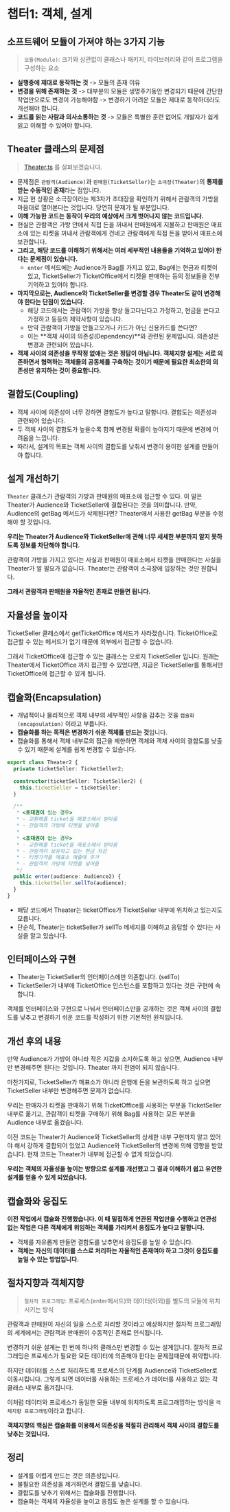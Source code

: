 # 챕터1: 객체, 설계

## 소프트웨어 모듈이 가져야 하는 3가지 기능

> `모듈(Module)`: 크기와 상관없이 클래스나 패키지, 라이브러리와 같이 프로그램을 구성하는 요소

-   **실행중에 제대로 동작하는 것** -> 모듈의 존재 이유
-   **변경을 위해 존재하는 것** -> 대부분의 모듈은 생명주기동안 변경되기 때문에 간단한 작업만으로도 변경이 가능해야함 -> 변경하기 어려운 모듈은 제대로 동작하더라도 개선해야 합니다.
-   **코드를 읽는 사람과 의사소통하는 것** -> 모듈은 특별한 훈련 없어도 개발자가 쉽게 읽고 이해할 수 있어야 합니다.

## Theater 클래스의 문제점

> [Theater.ts](./example_1/ts/Theater.ts) 를 살펴보겠습니다.

-   문제점은 `관람객(Audience)`과 `판매원(TicketSeller)`는 `소극장(Theater)`의 **통제를 받는 수동적인 존재**라는 점입니다.
-   지금 현 상황은 소극장이라는 제3자가 초대장을 확인하기 위해서 관람객의 가방을 마음대로 열어본다는 것입니다. 당연히 문제가 될 부분입니다.
-   **이해 가능한 코드는 동작이 우리의 예상에서 크게 벗어나지 않는 코드입니다.**
-   현실은 관람객은 가방 안에서 직접 돈을 꺼내서 판매원에게 지불하고 판매원은 매표소에 있는 티켓을 꺼내서 관람객에게 건네고 관람객에게 직접 돈을 받아서 매표소에 보관합니다.
-   **그리고, 해당 코드를 이해하기 위해서는 여러 세부적인 내용들을 기억하고 있어야 한다는 문제점이 있습니다.**
    -   `enter` 메서드에는 Audience가 Bag를 가지고 있고, Bag에는 현금과 티켓이 있고, TicketSeller가 TicketOffice에서 티켓을 판매하는 등의 정보들을 전부 기억하고 있어야 합니다.
-   **마지막으로는, Audience와 TicketSeller를 변경할 경우 Theater도 같이 변경해야 한다는 단점이 있습니다.**
    -   해당 코드에서는 관람객이 가방을 항상 들고다닌다고 가정하고, 현금을 쓴다고 가정하고 등등의 제약사항이 있습니다.
    -   만약 관람객이 가방을 안들고오거나 카드가 아닌 신용카드를 쓴다면?
    -   이는 **객체 사이의 의존성(Dependency)**와 관련된 문제입니다. 의존성은 변경과 관련되어 있습니다.
-   **객체 사이의 의존성을 무작정 없애는 것은 정답이 아닙니다. 객체지향 설계는 서로 의존하면서 협력하는 객체들의 공동체를 구축하는 것이기 때문에 필요한 최소한의 의존성만 유지하는 것이 중요합니다.**

## 결합도(Coupling)

-   객체 사이에 의존성이 너무 강하면 결합도가 높다고 말합니다. 결합도는 의존성과 관련되어 있습니다.
-   두 객체 사이의 결합도가 높을수록 함께 변경될 확률이 높아지기 때문에 변경에 어려움을 느낍니다.
-   따라서, 설계의 목표는 객체 사이의 결합도를 낮춰서 변경이 용이한 설계를 만들어야 합니다.

## 설계 개선하기

`Theater` 클래스가 관람객의 가방과 판매원의 매표소에 접근할 수 있다. 이 말은 Theater가 Audience와 TicketSeller에 결합된다는 것을 의미합니다. 만약, Audience의 getBag 메서드가 삭제된다면? Theater에서 사용한 getBag 부분을 수정해야 할 것입니다.

**우리는 Theater가 Audience와 TicketSeller에 관해 너무 세세한 부분까지 알지 못하도록 정보를 차단해야 합니다.**

관람객이 가방을 가지고 있다는 사실과 판매원이 매표소에서 티켓을 판매한다는 사실을 Theater가 알 필요가 없습니다. Theater는 관람객이 소극장에 입장하는 것만 원합니다.

**그래서 관람객과 판매원을 자율적인 존재로 만들면 됩니다.**

## 자율성을 높이자

TicketSeller 클래스에서 getTicketOffice 메서드가 사라졌습니다. TicketOffice로 접근할 수 있는 메서드가 없기 때문에 외부에서 접근할 수 없습니다.

그래서 TicketOffice에 접근할 수 있는 클래스는 오로지 TicketSeller 입니다. 원래는 Theater에서 TicketOffice 까지 접근할 수 있었다면, 지금은 TicketSeller를 통해서만 TicketOffice에 접근할 수 있게 됩니다.

## 캡슐화(Encapsulation)

- 개념적이나 물리적으로 객체 내부의 세부적인 사항을 감추는 것을 `캡슐화(encapsulation)` 이라고 부릅니다.
- **캡슐화를 하는 목적은 변경하기 쉬운 객체를 만드는 것**입니다.
- 캡슐화를 통해서 객체 내부로의 접근을 제한하면 객체와 객체 사이의 결합도를 낮출 수 있기 때문에 설계를 쉽게 변경할 수 있습니다.

```ts
export class Theater2 {
  private ticketSeller: TicketSeller2;

  constructor(ticketSeller: TicketSeller2) {
    this.ticketSeller = ticketSeller;
  }

  /**
   * <초대권이 있는 경우>
   * - 교환해줄 ticket을 매표소에서 받아옴
   * - 관람객의 가방에 티켓을 넣어줌
   *
   * <초대권이 없는 경우>
   * - 교환해줄 ticket을 매표소에서 받아옴
   * - 관람객이 보유하고 있는 현금 차감
   * - 티켓가격을 매표소 매출에 추가
   * - 관람객의 가방에 티켓을 넣어줌
   */
  public enter(audience: Audience2) {
    this.ticketSeller.sellTo(audience);
  }
}
```

- 해당 코드에서 Theater는 ticketOffice가 TicketSeller 내부에 위치하고 있는지도 모릅니다.
- 단순히, Theater는 ticketSeller가 sellTo 메세지를 이해하고 응답할 수 있다는 사실을 알고 있습니다.

## 인터페이스와 구현

- Theater는 TicketSeller의 인터페이스에만 의존합니다. (sellTo)
- TicketSeller가 내부에 TicketOffice 인스턴스를 포함하고 있다는 것은 구현에 속합니다.

객체를 인터페이스와 구현으로 나눠서 인터페이스만을 공개하는 것은 객체 사이의 결합도를 낮추고 변경하기 쉬운 코드를 작성하기 위한 기본적인 원칙입니다.

## 개선 후의 내용

만약 Audience가 가방이 아니라 작은 지갑을 소지하도록 하고 싶으면, Audience 내부만 변경해주면 된다는 것입니다. Theater 까지 전염이 되지 않습니다.

마찬가지로, TicketSeller가 매표소가 아니라 은행에 돈을 보관하도록 하고 싶으면 TicketSeller 내부만 변경해주면 문제가 없습니다.

우리는 판매자가 티켓을 판매하기 위해 TicketOffice를 사용하는 부분을 TicketSeller 내부로 옮기고, 관람객이 티켓을 구매하기 위해 Bag를 사용하는 모든 부분을 Audience 내부로 옮겼습니다.

이전 코드는 Theater가 Audience와 TicketSeller의 상세한 내부 구현까지 알고 있어야 해서 강하게 결합되어 있었고 Audience와 TicketSeller의 변경에 의해 영향을 받았습니다. 현재 코드는 Theater가 내부에 접근할 수 없게 되었습니다.

**우리는 객체의 자율성을 높이는 방향으로 설계를 개선했고 그 결과 이해하기 쉽고 유연한 설계를 얻을 수 있게 되었습니다.**

## 캡슐화와 응집도

**이전 작업에서 캡슐화 진행했습니다. 이 때 밀접하게 연관된 작업만을 수행하고 연관성 없는 작업은 다른 객체에게 위임하는 객체를 가리켜서 응집도가 높다고 말합니다.**

- 객체를 자유롭게 만들면 결합도를 낮추면서 응집도를 높일 수 있습니다.
- **객체는 자신의 데이터를 스스로 처리하는 자율적인 존재여야 하고 그것이 응집도를 높일 수 있는 방법입니다.**

## 절차지향과 객체지향

> `절차적 프로그래밍`: 프로세스(enter메서드)와 데이터(이외)를 별도의 모듈에 위치시키는 방식

관람객과 판매원이 자신의 일을 스스로 처리할 것이라고 예상하지만 절차적 프로그래밍의 세계에서는 관람객과 판매원이 수동적인 존재로 인식됩니다.

변경하기 쉬운 설계는 한 번에 하나의 클래스만 변경할 수 있는 설계입니다. 절차적 프로그래밍은 프로세스가 필요한 모든 데이터에 의존해야 한다는 문제점때문에 취약합니다.

하지만 데이터를 스스로 처리하도록 프로세스의 단계를 Audience와 TicketSeller로 이동시킵니다. 그렇게 되면 데이터를 사용하는 프로세스가 데이터를 사용하고 있는 각 클래스 내부로 옮겨집니다.

이처럼 데이터와 프로세스가 동일한 모듈 내부에 위치하도록 프로그래밍하는 방식을 `객체지향 프로그래밍`이라고 합니다.

**객체지향의 핵심은 캡슐화를 이용해서 의존성을 적절히 관리해서 객체 사이의 결합도를 낮추는 것입니다.**

## 정리

- 설계를 어렵게 만드는 것은 의존성입니다.
- 불필요한 의존성을 제거하면서 결합도를 낮춥니다.
- 결합도를 낮추기 위해서는 캡슐화를 진행합니다.
- 캡슐화는 객체의 자율성을 높이고 응집도 높은 설계를 할 수 있습니다.